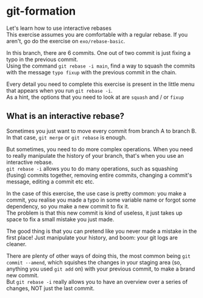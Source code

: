 # git-formation

Let's learn how to use interactive rebases  
This exercise assumes you are comfortable with a regular rebase. If you aren't, go do the exercise on `exo/rebase-basic`.

In this branch, there are 6 commits. One out of two commit is just fixing a typo in the previous commit.  
Using the command `git rebase -i main`, find a way to squash the commits with the message `typo fixup` with the previous commit in the chain.

Every detail you need to complete this exercise is present in the little menu that appears when you run `git rebase -i`.  
As a hint, the options that you need to look at are `squash` and / or `fixup`

## What is an interactive rebase?

Sometimes you just want to move every commit from branch A to branch B. In that case, `git merge` or `git rebase` is enough.

But sometimes, you need to do more complex operations. When you need to really manipulate the history of your branch, that's when you use an interactive rebase.  
`git rebase -i` allows you to do many operations, such as squashing (fusing) commits together, removing entire commits, changing a commit's message, editing a commit etc etc.

In the case of this exercise, the use case is pretty common: you make a commit, you realise you made a typo in some variable name or forgot some dependency, so you make a new commit to fix it.  
The problem is that this new commit is kind of useless, it just takes up space to fix a small mistake you just made.

The good thing is that you can pretend like you never made a mistake in the first place! Just manipulate your history, and boom: your git logs are cleaner.

There are plenty of other ways of doing this, the most common being `git commit --amend`, which squishes the changes in your staging area (so, anything you used `git add` on) with your previous commit, to make a brand new commit.  
But `git rebase -i` really allows you to have an overview over a series of changes, NOT just the last commit.
